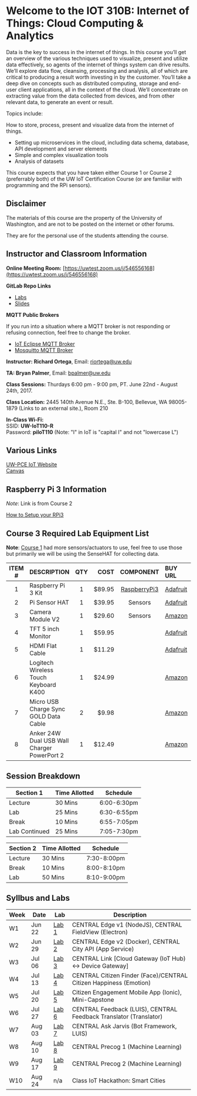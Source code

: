 # Welcome to the IOT 310B: Internet of Things: Cloud Computing & Analytics

Data is the key to success in the internet of things. In this course you’ll get an overview of the various techniques used to visualize, present and utilize data effectively, so agents of the internet of things system can drive results. We’ll explore data flow, cleansing, processing and analysis, all of which are critical to producing a result worth investing in by the customer. You’ll take a deep dive on concepts such as distributed computing, storage and end-user client applications, all in the context of the cloud. We’ll concentrate on extracting value from the data collected from devices, and from other relevant data, to generate an event or result.

Topics include:

How to store, process, present and visualize data from the internet of things.
- Setting up microservices in the cloud, including data schema, database, API development and server elements
- Simple and complex visualization tools
- Analysis of datasets 

This course expects that you have taken either Course 1 or Course 2 (preferrably both) of the UW IoT Certification Course (or are familiar with programming and the RPi sensors).

## Disclaimer

The materials of this course are the property of the University of Washington, and
are not to be posted on the internet or other forums.

They are for the personal use of the students attending the course.


## Instructor and Classroom Information

**Online Meeting Room:** [https://uwtest.zoom.us/j/546556168](https://uwtest.zoom.us/j/546556168)

**GitLab Repo Links**
- [Labs](https://gitlab.com/richardjortega/iot-310b-student.git)
- [Slides](https://gitlab.com/richardjortega/iot-310b-slides.git)

**MQTT Public Brokers**

If you run into a situation where a MQTT broker is not responding or refusing connection, feel free to change the broker.

- [IoT Eclipse MQTT Broker](https://iot.eclipse.org/getting-started#tutorials)
- [Mosquitto MQTT Broker](http://test.mosquitto.org/)

**Instructor: Richard Ortega**, Email: [riortega@uw.edu](mailto:riortega@uw.edu)

**TA: Bryan Palmer**, Email: [bpalmer@uw.edu](bpalmer@uw.edu)

**Class Sessions:** Thurdays 6:00 pm - 9:00 pm, PT. June 22nd - August 24th, 2017.

**Class Location:** 2445 140th Avenue N.E., Ste. B-100, Bellevue, WA 98005-1879 (Links to an external site.), Room 210

**In-Class Wi-Fi:**  
SSID: **UW-IoT110-R**  
Password: **piIoT110**  (Note: "I" in IoT is  "capital I" and not "lowercase L")

## Various Links

[UW-PCE IoT Website](https://www.pce.uw.edu/certificates/internet-of-things)  
[Canvas](https://canvas.uw.edu/)  

## Raspberry Pi 3 Information

*Note*: Link is from Course 2

[How to Setup your RPi3](https://gitlab.com/Gislason/iot-210B-student/tree/master/Lab1/PI_SETUP.md)

## Course 3 Required Lab Equipment List

**Note**: [Course 1](https://gitlab.com/iot110/iot110-student/) had more sensors/actuators to use, feel free to use those but primarily we will be using the SenseHAT for collecting data. 

| ITEM #  | DESCRIPTION |  QTY  | COST | COMPONENT | BUY URL| OTHER |
| :-----: | :---------- | :---: | ---: | :--------: | :-----------------| :-------- |
| 1  | Raspberry Pi 3 Kit | 1 | $89.95 | [RaspberryPi3](https://www.raspberrypi.org/) | [Adafruit](https://www.adafruit.com/products/3058) |  [Alternate](https://www.amazon.com/dp/B01C6Q4GLE?psc=1) |      
| 2  | Pi Sensor HAT    | 1 | $39.95 | Sensors | [Adafruit](https://www.adafruit.com/products/2738) | [Astro-Pi](https://astro-pi.org/) |
| 3  | Camera Module V2 | 1 | $29.60 | Sensors | [Amazon](https://www.amazon.com/Raspberry-Pi-Camera-Module-Megapixel/dp/B01ER2SKFS)
| 4  | TFT 5 inch Monitor |	1 | $59.95| | [Adafruit](https://www.adafruit.com/products/2232) | | |
| 5  | HDMI Flat Cable | 1 | $11.29 | | [Adafruit](https://www.adafruit.com/products/2197) | |
| 6  | Logitech Wireless Touch Keyboard K400 | 1 | $24.99 | | [Amazon](https://www.amazon.com/Logitech-920-007119-Wireless-Keyboard-Connected/dp/B014EUQOGK/) |
| 7 | Micro USB Charge Sync GOLD Data Cable | 2 |	$9.98 |	| [Amazon](http://amzn.to/2e49OHk) |
| 8 | Anker 24W Dual USB Wall Charger PowerPort 2 | 1 | $12.49 | | [Amazon](http://amzn.to/2ejevvC) |

## Session Breakdown

Section 1 | Time Allotted | Schedule
----- | ------ | ----
Lecture  | 30 Mins | 6:00-6:30pm
Lab  | 25 Mins | 6:30-6:55pm
Break  | 10 Mins | 6:55-7:05pm
Lab Continued  | 25 Mins | 7:05-7:30pm

Section 2 | Time Allotted | Schedule
----- | ------ | ----
Lecture  | 30 Mins | 7:30-8:00pm
Break  | 10 Mins | 8:00-8:10pm
Lab  | 50 Mins | 8:10-9:00pm

## Syllbus and Labs

Week | Date | Lab | Description
----- | ------ | ---- | -----
W1 | Jun 22 | [Lab 1]() | CENTRAL Edge v1 (NodeJS), CENTRAL FieldView (Electron)
W2 | Jun 29  | [Lab 2]() | CENTRAL Edge v2 (Docker), CENTRAL City API (App Service)
W3 | Jul 06 | [Lab 3]() | CENTRAL Link [Cloud Gateway (IoT Hub) <-> Device Gateway]
W4 | Jul 13 | [Lab 4]() | CENTRAL Citizen Finder (Face)/CENTRAL Citizen Happiness (Emotion)
W5 | Jul 20 | [Lab 5]() | Citizen Engagement Mobile App (Ionic), Mini-Capstone
W6 | Jul 27  | [Lab 6]() | CENTRAL Feedback (LUIS), CENTRAL Feedback Translator (Translator)
W7 | Aug 03 | [Lab 7]() | CENTRAL Ask Jarvis (Bot Framework, LUIS)
W8 | Aug 10 | [Lab 8]() | CENTRAL Precog 1 (Machine Learning)
W9 | Aug 17 | [Lab 9]() | CENTRAL Precog 2 (Machine Learning) 
W10 | Aug 24 | n/a   | Class IoT Hackathon: Smart Cities
